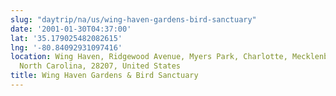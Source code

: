 ```yaml
---
slug: "daytrip/na/us/wing-haven-gardens-bird-sanctuary"
date: '2001-01-30T04:37:00'
lat: '35.179025482082615'
lng: '-80.84092931097416'
location: Wing Haven, Ridgewood Avenue, Myers Park, Charlotte, Mecklenburg County,
  North Carolina, 28207, United States
title: Wing Haven Gardens & Bird Sanctuary
---
```



